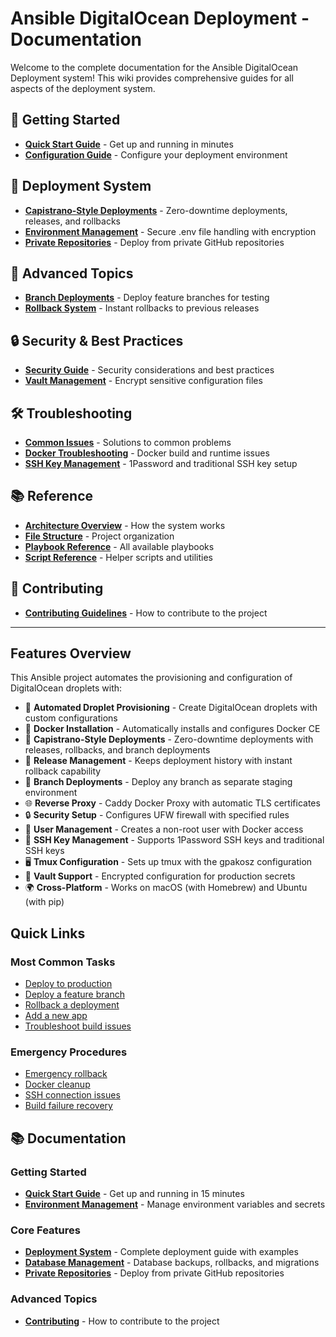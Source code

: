 # Ansible DigitalOcean Deployment - Documentation

Welcome to the complete documentation for the Ansible DigitalOcean Deployment system! This wiki provides comprehensive guides for all aspects of the deployment system.

## 🚀 Getting Started

- **[Quick Start Guide](Quick-Start.md)** - Get up and running in minutes
- **[Configuration Guide](Quick-Start.md#configuration)** - Configure your deployment environment

## 🎯 Deployment System

- **[Capistrano-Style Deployments](Deployment-System.md)** - Zero-downtime deployments, releases, and rollbacks
- **[Environment Management](Environment-Management.md)** - Secure .env file handling with encryption
- **[Private Repositories](Private-Repositories.md)** - Deploy from private GitHub repositories

## 🔧 Advanced Topics

- **[Branch Deployments](Deployment-System.md#branch-deployments)** - Deploy feature branches for testing
- **[Rollback System](Deployment-System.md#rollbacks)** - Instant rollbacks to previous releases

## 🔒 Security & Best Practices

- **[Security Guide](Private-Repositories.md#security-considerations)** - Security considerations and best practices
- **[Vault Management](Environment-Management.md#encryption)** - Encrypt sensitive configuration files

## 🛠️ Troubleshooting

- **[Common Issues](Quick-Start.md#troubleshooting)** - Solutions to common problems
- **[Docker Troubleshooting](Deployment-System.md#docker-troubleshooting)** - Docker build and runtime issues
- **[SSH Key Management](Private-Repositories.md)** - 1Password and traditional SSH key setup

## 📚 Reference

- **[Architecture Overview](Deployment-System.md#architecture)** - How the system works
- **[File Structure](Deployment-System.md#file-structure)** - Project organization
- **[Playbook Reference](Deployment-System.md#playbooks)** - All available playbooks
- **[Script Reference](Deployment-System.md#scripts)** - Helper scripts and utilities

## 🤝 Contributing

- **[Contributing Guidelines](Contributing.md)** - How to contribute to the project

---

## Features Overview

This Ansible project automates the provisioning and configuration of DigitalOcean droplets with:

- 🚀 **Automated Droplet Provisioning** - Create DigitalOcean droplets with custom configurations
- 🐳 **Docker Installation** - Automatically installs and configures Docker CE
- 🎯 **Capistrano-Style Deployments** - Zero-downtime deployments with releases, rollbacks, and branch deployments
- 🔄 **Release Management** - Keeps deployment history with instant rollback capability
- 🌿 **Branch Deployments** - Deploy any branch as separate staging environment
- 🌐 **Reverse Proxy** - Caddy Docker Proxy with automatic TLS certificates
- 🔒 **Security Setup** - Configures UFW firewall with specified rules
- 👤 **User Management** - Creates a non-root user with Docker access
- 🔑 **SSH Key Management** - Supports 1Password SSH keys and traditional SSH keys
- 🖥️ **Tmux Configuration** - Sets up tmux with the gpakosz configuration
- 🔐 **Vault Support** - Encrypted configuration for production secrets
- 🌍 **Cross-Platform** - Works on macOS (with Homebrew) and Ubuntu (with pip)

## Quick Links

### Most Common Tasks

- [Deploy to production](Deployment-System.md#deployments)
- [Deploy a feature branch](Deployment-System.md#branch-deployments)
- [Rollback a deployment](Deployment-System.md#rollbacks)
- [Add a new app](Quick-Start.md#adding-applications)
- [Troubleshoot build issues](Deployment-System.md#docker-troubleshooting)

### Emergency Procedures

- [Emergency rollback](Deployment-System.md#emergency-rollback)
- [Docker cleanup](Deployment-System.md#docker-troubleshooting)
- [SSH connection issues](Quick-Start.md#troubleshooting)
- [Build failure recovery](Deployment-System.md#docker-troubleshooting)

## 📚 Documentation

### Getting Started

- **[Quick Start Guide](Quick-Start.md)** - Get up and running in 15 minutes
- **[Environment Management](Environment-Management.md)** - Manage environment variables and secrets

### Core Features

- **[Deployment System](Deployment-System.md)** - Complete deployment guide with examples
- **[Database Management](Database-Management.md)** - Database backups, rollbacks, and migrations
- **[Private Repositories](Private-Repositories.md)** - Deploy from private GitHub repositories

### Advanced Topics

- **[Contributing](Contributing.md)** - How to contribute to the project
